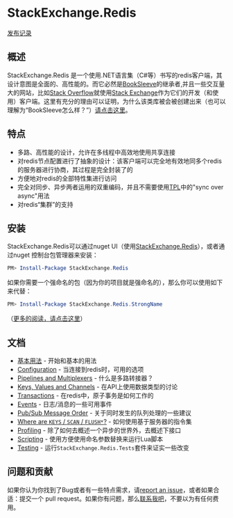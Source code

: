 StackExchange.Redis
===================

[发布记录](https://stackexchange.github.io/StackExchange.Redis/ReleaseNotes)

## 概述

StackExchange.Redis 是一个使用.NET语言集（C#等）书写的redis客户端，其设计意图是全面的、高性能的。而它必然是[BookSleeve](https://code.google.com/archive/p/booksleeve/)的继承者,并且一些交互量大的网站，比如[Stack Overflow](http://stackoverflow.com/)就使用[Stack Exchange](http://stackexchange.com/)作为它们的开发（和使用）客户端。这里有充分的理由可以证明，为什么该类库被会被创建出来（也可以理解为“BookSleeve怎么样？”）[请点击这里](http://marcgravell.blogspot.com/2014/03/so-i-went-and-wrote-another-redis-client.html)。

特点
--

- 多路、高性能的设计，允许在多线程中高效地使用共享连接
- 对redis节点配置进行了抽象的设计：该客户端可以完全地有效地同多个redis的服务器进行协商，其过程是完全封装了的
- 方便地对redis的全部特性集进行访问
- 完全对同步、异步两者运用的双重编码，并且不需要使用[TPL][1]中的"sync over async"用法
- 对redis“集群”的支持

安装
---

StackExchange.Redis可以通过nuget UI（使用[StackExchange.Redis](https://www.nuget.org/packages/StackExchange.Redis/)），或者通过nuget 控制台包管理器来安装：

```PowerShell
PM> Install-Package StackExchange.Redis
```

如果你需要一个强命名的包（因为你的项目就是强命名的），那么你可以使用如下来代替：

```PowerShell
PM> Install-Package StackExchange.Redis.StrongName
```

（[更多的阅读，请点击这里](http://blog.marcgravell.com/2014/06/snk-we-need-to-talk.html)）

文档
---

- [基本用法](基本用法.md) - 开始和基本的用法
- [Configuration](Configuration) - 当连接到redis时，可用的选项
- [Pipelines and Multiplexers](PipelinesMultiplexers) - 什么是多路转接器？
- [Keys, Values and Channels](KeysValues) - 在API上使用数据类型的讨论
- [Transactions](Transactions) - 在redis中，原子事务是如何工作的
- [Events](Events) - 日志/消息的一些可用事件
- [Pub/Sub Message Order](PubSubOrder) - 关于同时发生的队列处理的一些建议
- [Where are `KEYS` / `SCAN` / `FLUSH*`?](KeysScan) - 如何使用基于服务器的指令集
- [Profiling](Profiling) - 除了如何去概述一个异步的世界外，去概述下接口
- [Scripting](Scripting) - 使用方便使用命名参数替换来运行Lua脚本
- [Testing](Testing) - 运行`StackExchange.Redis.Tests`套件来证实一些改变

问题和贡献
---

如果你认为你找到了Bug或者有一些特点需求，请[report an issue][2]，或者如果合适：提交一个 pull request。如果你有问题，那么[联系我吧](https://github.com/mgravell)，不要以为有任何费用。

  [1]: http://msdn.microsoft.com/en-us/library/dd460717%28v=vs.110%29.aspx
  [2]: https://github.com/StackExchange/StackExchange.Redis/issues?state=open
